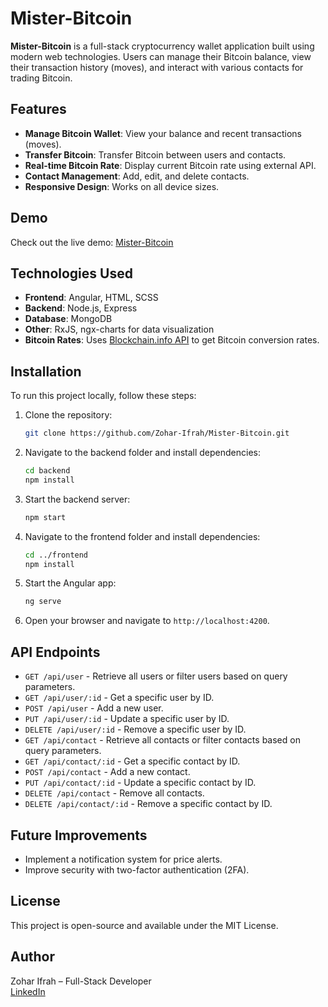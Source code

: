 # Mister-Bitcoin

**Mister-Bitcoin** is a full-stack cryptocurrency wallet application built using modern web technologies. Users can manage their Bitcoin balance, view their transaction history (moves), and interact with various contacts for trading Bitcoin.

## Features

- **Manage Bitcoin Wallet**: View your balance and recent transactions (moves).
- **Transfer Bitcoin**: Transfer Bitcoin between users and contacts.
- **Real-time Bitcoin Rate**: Display current Bitcoin rate using external API.
- **Contact Management**: Add, edit, and delete contacts.
- **Responsive Design**: Works on all device sizes.

## Demo

Check out the live demo: [Mister-Bitcoin](https://mister-bitcoin-7pqz.onrender.com)

## Technologies Used

- **Frontend**: Angular, HTML, SCSS
- **Backend**: Node.js, Express
- **Database**: MongoDB
- **Other**: RxJS, ngx-charts for data visualization
- **Bitcoin Rates**: Uses [Blockchain.info API](https://blockchain.info/tobtc?currency=USD&value=1) to get Bitcoin conversion rates.

## Installation

To run this project locally, follow these steps:

1. Clone the repository:

    ```bash
    git clone https://github.com/Zohar-Ifrah/Mister-Bitcoin.git
    ```

2. Navigate to the backend folder and install dependencies:

    ```bash
    cd backend
    npm install
    ```

3. Start the backend server:

    ```bash
    npm start
    ```

4. Navigate to the frontend folder and install dependencies:

    ```bash
    cd ../frontend
    npm install
    ```

5. Start the Angular app:

    ```bash
    ng serve
    ```

6. Open your browser and navigate to `http://localhost:4200`.

## API Endpoints

- `GET /api/user` - Retrieve all users or filter users based on query parameters.
- `GET /api/user/:id` - Get a specific user by ID.
- `POST /api/user` - Add a new user.
- `PUT /api/user/:id` - Update a specific user by ID.
- `DELETE /api/user/:id` - Remove a specific user by ID.
- `GET /api/contact` - Retrieve all contacts or filter contacts based on query parameters.
- `GET /api/contact/:id` - Get a specific contact by ID.
- `POST /api/contact` - Add a new contact.
- `PUT /api/contact/:id` - Update a specific contact by ID.
- `DELETE /api/contact` - Remove all contacts.
- `DELETE /api/contact/:id` - Remove a specific contact by ID.

## Future Improvements

- Implement a notification system for price alerts.
- Improve security with two-factor authentication (2FA).

## License

This project is open-source and available under the MIT License.

## Author

Zohar Ifrah – Full-Stack Developer  
[LinkedIn](https://www.linkedin.com/in/zohar-ifrah)
